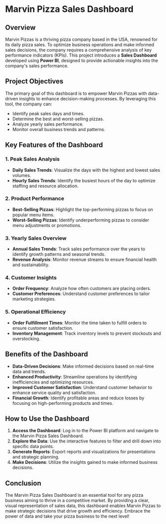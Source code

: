 # Marvin Pizza Sales Dashboard

## Overview
Marvin Pizzas is a thriving pizza company based in the USA, renowned for its daily pizza sales. To optimize business operations and make informed sales decisions, the company requires a comprehensive analysis of key performance indicators (KPIs). This project introduces a **Sales Dashboard** developed using **Power BI**, designed to provide actionable insights into the company's sales performance.

## Project Objectives
The primary goal of this dashboard is to empower Marvin Pizzas with data-driven insights to enhance decision-making processes. By leveraging this tool, the company can:
- Identify peak sales days and times.
- Determine the best and worst-selling pizzas.
- Analyze yearly sales performance.
- Monitor overall business trends and patterns.

## Key Features of the Dashboard

### 1. **Peak Sales Analysis**
   - **Daily Sales Trends**: Visualize the days with the highest and lowest sales volumes.
   - **Hourly Sales Trends**: Identify the busiest hours of the day to optimize staffing and resource allocation.

### 2. **Product Performance**
   - **Best-Selling Pizzas**: Highlight the top-performing pizzas to focus on popular menu items.
   - **Worst-Selling Pizzas**: Identify underperforming pizzas to consider menu adjustments or promotions.

### 3. **Yearly Sales Overview**
   - **Annual Sales Trends**: Track sales performance over the years to identify growth patterns and seasonal trends.
   - **Revenue Analysis**: Monitor revenue streams to ensure financial health and sustainability.

### 4. **Customer Insights**
   - **Order Frequency**: Analyze how often customers are placing orders.
   - **Customer Preferences**: Understand customer preferences to tailor marketing strategies.

### 5. **Operational Efficiency**
   - **Order Fulfillment Times**: Monitor the time taken to fulfill orders to ensure customer satisfaction.
   - **Inventory Management**: Track inventory levels to prevent stockouts and overstocking.

## Benefits of the Dashboard
- **Data-Driven Decisions**: Make informed decisions based on real-time data and trends.
- **Enhanced Productivity**: Streamline operations by identifying inefficiencies and optimizing resources.
- **Improved Customer Satisfaction**: Understand customer behavior to enhance service quality and satisfaction.
- **Financial Growth**: Identify profitable areas and reduce losses by focusing on high-performing products and times.

## How to Use the Dashboard
1. **Access the Dashboard**: Log in to the Power BI platform and navigate to the Marvin Pizza Sales Dashboard.
2. **Explore the Data**: Use the interactive features to filter and drill down into specific data points.
3. **Generate Reports**: Export reports and visualizations for presentations and strategic planning.
4. **Make Decisions**: Utilize the insights gained to make informed business decisions.

## Conclusion
The Marvin Pizza Sales Dashboard is an essential tool for any pizza business aiming to thrive in a competitive market. By providing a clear, visual representation of sales data, this dashboard enables Marvin Pizzas to make strategic decisions that drive growth and efficiency. Embrace the power of data and take your pizza business to the next level!
